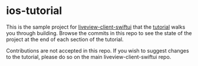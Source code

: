 # ios-tutorial
This is the sample project for [liveview-client-swiftui](https://github.com/liveviewnative/liveview-client-swiftui) that the [tutorial](https://liveviewnative.github.io/liveview-client-swiftui/tutorials/yourfirstapp) walks you through building. Browse the commits in this repo to see the state of the project at the end of each section of the tutorial.

Contributions are not accepted in this repo. If you wish to suggest changes to the tutorial, please do so on the main liveview-client-swiftui repo.
